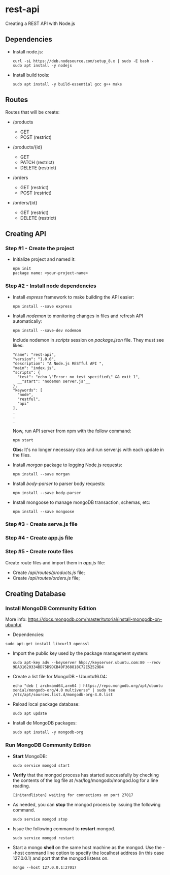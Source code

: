 # rest-api

Creating a REST API with Node.js

## Dependencies

 - Install node.js:
   ```
   curl -sL https://deb.nodesource.com/setup_8.x | sudo -E bash -
   sudo apt install -y nodejs
   ```

 - Install build tools:
   ```  
   sudo apt install -y build-essential gcc g++ make
   ```

## Routes

 Routes that will be create:

 - /products
   - GET
   - POST (restrict)

 - /products/{id}
   - GET 
   - PATCH (restrict)
   - DELETE (restrict)

 - /orders
   - GET (restrict)
   - POST (restrict) 

 - /orders/{id}
   - GET (restrict)
   - DELETE (restrict)

## Creating API

### Step #1 - Create the project

 - Initialize project and named it:
   ```
   npm init
   package name: <your-project-name>
   ```

### Step #2 - Install node dependencies

 - Install _express_ framework to make building the API easier:
   ```
   npm install --save express
   ```

 - Install _nodemon_ to monitoring changes in files and refresh API automatically:
   ```
   npm install --save-dev nodemon
   ```

   Include nodemon in _scripts_ session on _package.json_ file. They must see likes:
   ```
   "name": "rest-api",
   "version": "1.0.0",
   "description": "A Node.js RESTful API ",
   "main": "index.js",
   "scripts": {
     "test": "echo \"Error: no test specified\" && exit 1",
     __"start": "nodemon server.js"__
   },
   "keywords": [
     "node",
     "restful",
     "api"
   ],
   . 
   .
   .
   ```

   Now, run API server from npm with the follow command:
   ```
   npm start
   ```

   __Obs:__ It's no longer necessary stop and run server.js with each update in the files.

 - Install _morgan_ package to logging Node.js requests:
   ```
   npm install --save morgan
   ```

 - Install _body-parser_ to parser body requests:
   ```
   npm install --save body-parser
   ```

 - Install mongoose to manage mongoDB transaction, schemas, etc:
   ```
   npm install --save mongoose
   ```
 
### Step #3 - Create serve.js file

### Step #4 - Create app.js file

### Step #5 - Create route files

 Create route files and import them in _app.js_ file:

 - Create _/api/routes/products.js_ file;
 - Create _/api/routes/orders.js_ file;


## Creating Database

### Install MongoDB Community Edition

 More info: https://docs.mongodb.com/master/tutorial/install-mongodb-on-ubuntu/
 
 - Dependencies:
  ```
  sudo apt-get install libcurl3 openssl
  ```

 - Import the public key used by the package management system:
   ```
   sudo apt-key adv --keyserver hkp://keyserver.ubuntu.com:80 --recv 9DA31620334BD75D9DCB49F368818C72E52529D4
   ```

 - Create a list file for MongoDB - Ubuntu16.04:
   ```
   echo "deb [ arch=amd64,arm64 ] https://repo.mongodb.org/apt/ubuntu xenial/mongodb-org/4.0 multiverse" | sudo tee /etc/apt/sources.list.d/mongodb-org-4.0.list
   ```

 - Reload local package database:
   ```
   sudo apt update
   ```

 - Install de MongoDB packages:
   ```
   sudo apt install -y mongodb-org
   ```

### Run MongoDB Community Edition

 - __Start__ MongoDB:
   ```
   sudo service mongod start
   ```

 - __Verify__ that the mongod process has started successfully by checking the contents of the log file at /var/log/mongodb/mongod.log for a line reading.
   ```
   [initandlisten] waiting for connections on port 27017
   ```

 - As needed, you can __stop__ the mongod process by issuing the following command.
   ```
   sudo service mongod stop
   ```

 - Issue the following command to __restart__ mongod.
   ```
   sudo service mongod restart
   ```

 - Start a mongo __shell__ on the same host machine as the mongod. Use the --host command line option to specify the localhost address (in this case 127.0.0.1) and port that the mongod listens on.
   ```
   mongo --host 127.0.0.1:27017
   ```

